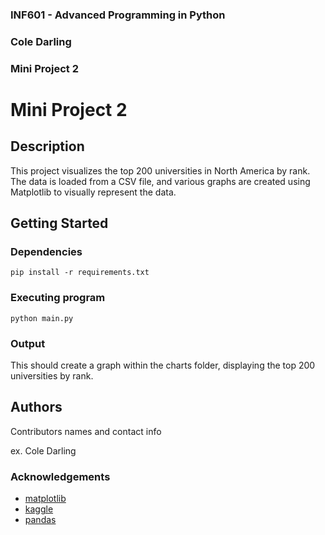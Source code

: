### INF601 - Advanced Programming in Python
### Cole Darling
### Mini Project 2


# Mini Project 2

## Description

This project visualizes the top 200 universities in North America by rank. The data is loaded from a CSV file, and various graphs are created using Matplotlib to visually represent the data.

## Getting Started

### Dependencies

```
pip install -r requirements.txt
```

### Executing program

```
python main.py
```

### Output

This should create a graph within the charts folder, displaying the top 200 universities by rank.

## Authors

Contributors names and contact info

ex. Cole Darling

### Acknowledgements

* [matplotlib](https://matplotlib.org/stable/tutorials/pyplot.html)
* [kaggle](https://www.kaggle.com/datasets/puzanov/top-200-universities-in-north-america?resource=download)
* [pandas](https://pandas.pydata.org/pandas-docs/stable/getting_started/intro_tutorials/04_plotting.html)
